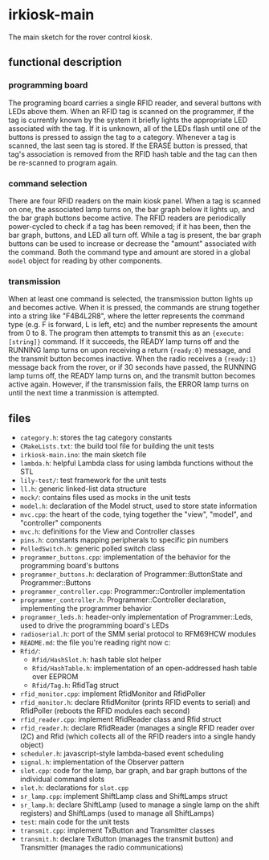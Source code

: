 # irkiosk-main

The main sketch for the rover control kiosk.

## functional description

### programming board

The programing board carries a single RFID reader, and several buttons with LEDs above them. When an RFID tag is scanned
on the programmer, if the tag is currently known by the system it briefly lights the appropriate LED associated with
the tag. If it is unknown, all of the LEDs flash until one of the buttons is pressed to assign the tag to a category.
Whenever a tag is scanned, the last seen tag is stored. If the ERASE button is pressed, that tag's association is removed
from the RFID hash table and the tag can then be re-scanned to program again.


### command selection

There are four RFID readers on the main kiosk panel. When a tag is scanned on one, the associated lamp turns on, the bar graph below it lights up, and the bar graph buttons become active. The RFID readers are periodically power-cycled to check if a 
tag has been removed; if it has been, then the bar graph, buttons, and LED all turn off. While a tag is present, the bar graph
buttons can be used to increase or decrease the "amount" associated with the command. Both the command type and amount are
stored in a global `model` object for reading by other components.


### transmission

When at least one command is selected, the transmission button lights up and becomes active. When it is pressed, the commands
are strung together into a string like "F4B4L2R8", where the letter represents the command type (e.g. F is forward, L is left, etc) and the number represents the amount from 0 to 8. The program then attempts to transmit this as an `{execute:[string]}` command.
If it succeeds, the READY lamp turns off and the RUNNING lamp turns on upon receiving a return `{ready:0}` message, and the transmit button becomes inactive. When the radio receives a `{ready:1}` message back from the rover, or if 30 seconds have passed, the RUNNING lamp turns off, the READY lamp turns on, and the transmit button becomes active again. However, if the transmission fails, the ERROR lamp turns on until the next time a tranmission is attempted.


## files

  * `category.h`: stores the tag category constants
  * `CMakeLists.txt`: the build tool file for building the unit tests
  * `irkiosk-main.ino`: the main sketch file
  * `lambda.h`: helpful Lambda class for using lambda functions without the STL
  * `lily-test/`: test framework for the unit tests
  * `ll.h`: generic linked-list data structure
  * `mock/`: contains files used as mocks in the unit tests
  * `model.h`: declaration of the Model struct, used to store state information
  * `mvc.cpp`: the heart of the code, tying together the "view", "model", and "controller" components
  * `mvc.h`: definitions for the View and Controller classes
  * `pins.h`: constants mapping peripherals to specific pin numbers
  * `PolledSwitch.h`: generic polled switch class
  * `programmer_buttons.cpp`: implementation of the behavior for the programming board's buttons
  * `programmer_buttons.h`:   declaration of Programmer::ButtonState and Programmer::Buttons
  * `programmer_controller.cpp`: Programmer::Controller implementation 
  * `programmer_controller.h`: Programmer::Controller declaration, implementing the programmer behavior
  * `programmer_leds.h`: header-only implementation of Programmer::Leds, used to drive the programming board's LEDs
  * `radioserial.h`: port of the SMM serial protocol to RFM69HCW modules
  * `README.md`: the file you're reading right now c:
  * `Rfid/`:
    * `Rfid/HashSlot.h`: hash table slot helper
    * `Rfid/HashTable.h`: implementation of an open-addressed hash table over EEPROM
    * `Rfid/Tag.h`: RfidTag struct
  * `rfid_monitor.cpp`: implement RfidMonitor and RfidPoller
  * `rfid_monitor.h`: declare RfidMonitor (prints RFID events to serial) and RfidPoller (reboots the RFID modules each second)
  * `rfid_reader.cpp`: implement RfidReader class and Rfid struct
  * `rfid_reader.h`: declare RfidReader (manages a single RFID reader over I2C) and Rfid (which collects all of the RFID readers into a single handy object)
  * `scheduler.h`: javascript-style lambda-based event scheduling
  * `signal.h`: implementation of the Observer pattern
  * `slot.cpp`: code for the lamp, bar graph, and bar graph buttons of the individual command slots
  * `slot.h`: declarations for `slot.cpp`
  * `sr_lamp.cpp`: implement ShiftLamp class and ShiftLamps struct
  * `sr_lamp.h`: declare ShiftLamp (used to manage a single lamp on the shift registers) and ShiftLamps (used to manage all ShiftLamps)
  * `test`: main code for the unit tests
  * `transmit.cpp`: implement TxButton and Transmitter classes
  * `transmit.h`: declare TxButton (manages the transmit button) and Transmitter (manages the radio communications)
